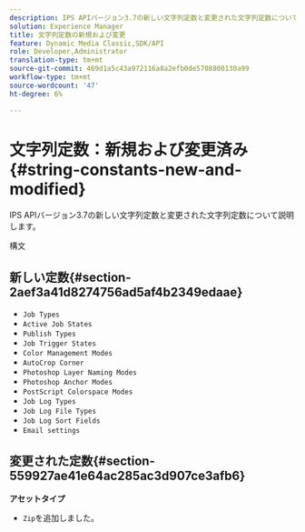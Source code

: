 ```yaml
---
description: IPS APIバージョン3.7の新しい文字列定数と変更された文字列定数について説明します。
solution: Experience Manager
title: 文字列定数の新規および変更
feature: Dynamic Media Classic,SDK/API
role: Developer,Administrator
translation-type: tm+mt
source-git-commit: 469d1a5c43a972116a8a2efb0de5708800130a99
workflow-type: tm+mt
source-wordcount: '47'
ht-degree: 6%

---
```



# 文字列定数：新規および変更済み{#string-constants-new-and-modified}

IPS APIバージョン3.7の新しい文字列定数と変更された文字列定数について説明します。

構文

## 新しい定数{#section-2aef3a41d8274756ad5af4b2349edaae}

* `Job Types`
* `Active Job States`
* `Publish Types`
* `Job Trigger States`
* `Color Management Modes`
* `AutoCrop Corner`
* `Photoshop Layer Naming Modes`
* `Photoshop Anchor Modes`
* `PostScript Colorspace Modes`
* `Job Log Types`
* `Job Log File Types`
* `Job Log Sort Fields`
* `Email settings`

## 変更された定数{#section-559927ae41e64ac285ac3d907ce3afb6}

**アセットタイプ**

* `Zip`を追加しました。

